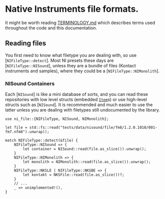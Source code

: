 # Native Instruments file formats.

It might be worth reading [TERMINOLOGY.md](TERMINOLOGY.md) which describes terms used throughout the code and this documentation.

## Reading files

You first need to know what filetype you are dealing with, so use
[`NIFileType::detect`]. Most NI presets these days are
[`NIFileType::NISound`], unless they are a bundle of files (Kontact instruments and samples),
where they could be a [`NIFileType::NIMonolith`].

### NISound Containers

Each [`NISound`] is like a mini database of sorts, and you can read these repositories with low
level structs (embedded [`Item`](crate::nisound::Item)s) or use high-level structs such as [`NISound`]. It is
recommended and much easier to use the latter unless you are dealing with filetypes still
undocumented by the library.

```
use ni_file::{NIFileType, NISound, NIMonolith};

let file = std::fs::read("tests/data/nisound/file/fm8/1.2.0.1010/001-fm7.nfm8").unwrap();

match NIFileType::detect(&file) {
    NIFileType::NISound => {
        let container = NISound::read(file.as_slice()).unwrap();
    }
    NIFileType::NIMonolith => {
        let monolith = NIMonolith::read(file.as_slice()).unwrap();
    }
    NIFileType::NKSLE | NIFileType::NKSBE => {
        let kontakt = NKSFile::read(file.as_slice())?;
    }
    // ...
    _ => unimplemented!(),
}
```
